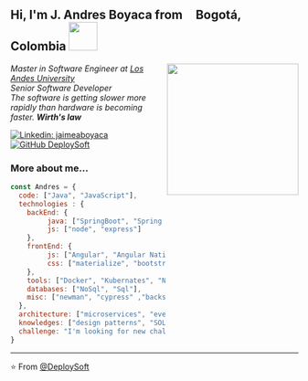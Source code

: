 <h2> Hi, I'm J. Andres Boyaca from <img src="https://image.flaticon.com/icons/svg/197/197575.svg" width="13"/> <b>Bogotá, Colombia</b> <img src="https://i.pinimg.com/originals/3d/47/4f/3d474f82ff71595e8081f9a120892ae8.gif" width="50"></h2>
<img align='right' src="https://media.giphy.com/media/PiQejEf31116URju4V/giphy.gif" width="230">
<p><em>Master in Software Engineer at <a href="http://uniandes.edu.co/">Los Andes University</a><!--<img src="https://media.giphy.com/media/fYSnHlufseco8Fh93Z/giphy.gif" width="30">--></br>Senior Software Developer</em><br>
<em>The software is getting slower more rapidly than hardware is becoming faster.  <b>Wirth's law</b></em>
</p>

[![Linkedin: jaimeaboyaca](https://img.shields.io/badge/-jaimeaboyaca-blue?style=flat-square&logo=Linkedin&logoColor=white&link=https://www.linkedin.com/in/jaimeaboyaca/)](https://www.linkedin.com/in/jaimeaboyaca/)
[![GitHub DeploySoft](https://img.shields.io/github/followers/jandresboyaca?label=follow&style=social)](https://github.com/jandresboyaca)

### More about me...  

```javascript
const Andres = {
  code: ["Java", "JavaScript"],
  technologies : {
    backEnd: {
         java: ["SpringBoot", "Spring Integration", "Spring Cloud", "Spring Security", "Java EE"],
         js: ["node", "express"]
    },
    frontEnd: {
         js: ["Angular", "Angular Native", "JQuery", "ECMAScript"],
         css: ["materialize", "bootstrap", "metronic"],
    },
    tools: ["Docker", "Kubernates", "Nginx" , "Kafka" , "Redux", "AWS" ,"RabbitMQ"],
    databases: ["NoSql", "Sql"],
    misc: ["newman", "cypress" ,"backstop"]
  },
  architecture: ["microservices", "event-driven", "design system pattern" ,"clean architecture", "enterprise integration patterns"],
  knowledges: ["design patterns", "SOLID", "YAGNI", "DRY", "KISS", "OOP", "FP", "CleanCode", "Data Structurs", "Algorithms"],
  challenge: "I'm looking for new challenges away from my country"
}
```
---


⭐️ From [@DeploySoft](https://github.com/jandresboyaca)
